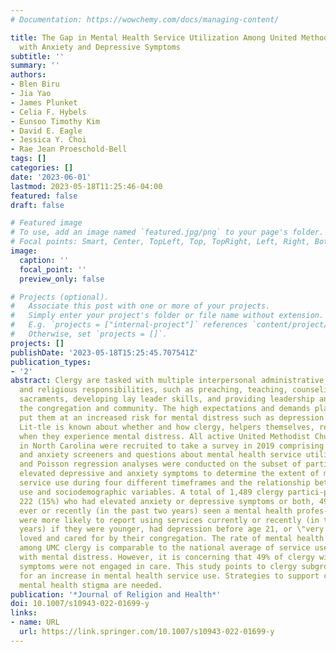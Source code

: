 ```yaml
---
# Documentation: https://wowchemy.com/docs/managing-content/

title: The Gap in Mental Health Service Utilization Among United Methodist Clergy
  with Anxiety and Depressive Symptoms
subtitle: ''
summary: ''
authors:
- Blen Biru
- Jia Yao
- James Plunket
- Celia F. Hybels
- Eunsoo Timothy Kim
- David E. Eagle
- Jessica Y. Choi
- Rae Jean Proeschold-Bell
tags: []
categories: []
date: '2023-06-01'
lastmod: 2023-05-18T11:25:46-04:00
featured: false
draft: false

# Featured image
# To use, add an image named `featured.jpg/png` to your page's folder.
# Focal points: Smart, Center, TopLeft, Top, TopRight, Left, Right, BottomLeft, Bottom, BottomRight.
image:
  caption: ''
  focal_point: ''
  preview_only: false

# Projects (optional).
#   Associate this post with one or more of your projects.
#   Simply enter your project's folder or file name without extension.
#   E.g. `projects = ["internal-project"]` references `content/project/deep-learning/index.md`.
#   Otherwise, set `projects = []`.
projects: []
publishDate: '2023-05-18T15:25:45.707541Z'
publication_types:
- '2'
abstract: Clergy are tasked with multiple interpersonal administrative, organizational,
  and religious responsibilities, such as preaching, teaching, counseling, administering
  sacraments, developing lay leader skills, and providing leadership and vision for
  the congregation and community. The high expectations and demands placed on them
  put them at an increased risk for mental distress such as depression and anxiety.
  Lit‑tle is known about whether and how clergy, helpers themselves, receive care
  when they experience mental distress. All active United Methodist Church (UMC) clergy
  in North Carolina were recruited to take a survey in 2019 comprising validated depression
  and anxiety screeners and questions about mental health service utili‑zation. Bivariate
  and Poisson regression analyses were conducted on the subset of participants with
  elevated depressive and anxiety symptoms to determine the extent of mental health
  service use during four different timeframes and the relationship between service
  use and sociodemographic variables. A total of 1,489 clergy partici‑pated. Of the
  222 (15%) who had elevated anxiety or depressive symptoms or both, 49.1% had not
  ever or recently (in the past two years) seen a mental health profes‑sional. Participants
  were more likely to report using services currently or recently (in the past two
  years) if they were younger, had depression before age 21, or \"very often\" felt
  loved and cared for by their congregation. The rate of mental health ser‑vice use
  among UMC clergy is comparable to the national average of service use by US adults
  with mental distress. However, it is concerning that 49% of clergy with elevated
  symptoms were not engaged in care. This study points to clergy subgroups to target
  for an increase in mental health service use. Strategies to support clergy and minimize
  mental health stigma are needed.
publication: '*Journal of Religion and Health*'
doi: 10.1007/s10943-022-01699-y
links:
- name: URL
  url: https://link.springer.com/10.1007/s10943-022-01699-y
---
```

